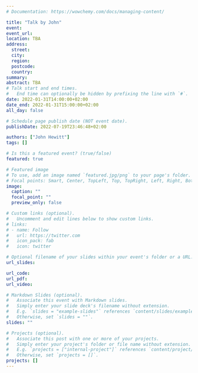 ```yaml
---
# Documentation: https://wowchemy.com/docs/managing-content/

title: "Talk by John"
event: 
event_url:
location: TBA
address: 
  street:
  city:
  region:
  postcode:
  country:
summary: 
abstract: TBA
# Talk start and end times.
#   End time can optionally be hidden by prefixing the line with `#`.
date: 2022-01-31T14:00:00+02:00
date_end: 2022-01-31T15:00:00+02:00
all_day: false

# Schedule page publish date (NOT event date).
publishDate: 2022-07-19T23:46:48+02:00

authors: ["John Hewitt"]
tags: []

# Is this a featured event? (true/false)
featured: true

# Featured image
# To use, add an image named `featured.jpg/png` to your page's folder. 
# Focal points: Smart, Center, TopLeft, Top, TopRight, Left, Right, BottomLeft, Bottom, BottomRight.
image:
  caption: ""
  focal_point: ""
  preview_only: false

# Custom links (optional).
#   Uncomment and edit lines below to show custom links.
# links:
# - name: Follow
#   url: https://twitter.com
#   icon_pack: fab
#   icon: twitter

# Optional filename of your slides within your event's folder or a URL.
url_slides:

url_code:
url_pdf:
url_video:

# Markdown Slides (optional).
#   Associate this event with Markdown slides.
#   Simply enter your slide deck's filename without extension.
#   E.g. `slides = "example-slides"` references `content/slides/example-slides.md`.
#   Otherwise, set `slides = ""`.
slides: ""

# Projects (optional).
#   Associate this post with one or more of your projects.
#   Simply enter your project's folder or file name without extension.
#   E.g. `projects = ["internal-project"]` references `content/project/deep-learning/index.md`.
#   Otherwise, set `projects = []`.
projects: []
---
```

